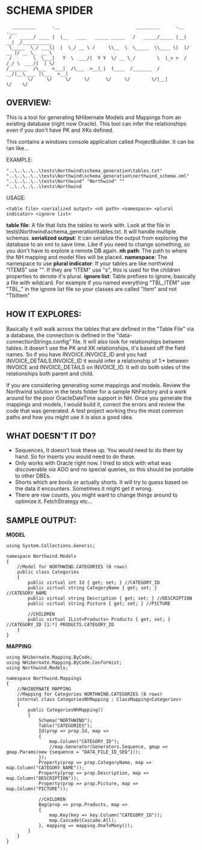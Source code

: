 # SCHEMA SPIDER
```
  _________      .__                            _________      .__    .___            
 /   _____/ ____ |  |__   ____   _____ _____   /   _____/_____ |__| __| _/___________ 
 \_____  \_/ ___\|  |  \_/ __ \ /     \\__  \  \_____  \\____ \|  |/ __ |/ __ \_  __ \
 /        \  \___|   Y  \  ___/|  Y Y  \/ __ \_/        \  |_> >  / /_/ \  ___/|  | \/
/_______  /\___  >___|  /\___  >__|_|  (____  /_______  /   __/|__\____ |\___  >__|   
        \/     \/     \/     \/      \/     \/        \/|__|           \/    \/       
```

## OVERVIEW:
This is a tool for generating NHibernate Models and Mappings from an existing database (right now Oracle).  This tool can infer the relationships even if you don't have PK and XKs defined.

This contains a windows console application called ProjectBuilder.  It can be ran like...

EXAMPLE:
```
"..\..\..\..\tests\Northwind\schema_generation\tables.txt" "..\..\..\..\tests\Northwind\schema_generation\northwind_schema.xml" "..\..\..\..\tests\Northwind" "Northwind" "" "..\..\..\..\tests\Northwind
```
USAGE:
```
<table file> <serialized output> <nh path> <namespace> <plural indicator> <ignore list>
```
**table file**: A file that lists the tables to work with.  Look at the file in tests\Northwind\schema_generation\tables.txt.  It will handle multiple schemas.
**serialized output**: It can serialize the output from exploring the database to an xml to save time.  Like if you need to change something, so you don't have to explore a remote DB again.
**nh path**: The path to where the NH mapping and model files will be placed.
**namespace**: The namespace to use
**plural indicator**: If your tables are like northwind "ITEMS" use "".  If they are "ITEM" use "s", this is used for the children properties to denote it's plural.
**ignore list**: Table prefixes to ignore, basically a file with wildcard.  For example if you named everything "TBL_ITEM" use "TBL_" in the ignore list file so your classes are called "Item" and not "TblItem"

## HOW IT EXPLORES:
Basically it will walk across the tables that are defined in the "Table File" via a database, the connection is defined in the "data-connectionStrings.config" file.  It will also look for relationships between tables.  It doesn't use the PK and XK relationships, it's based off the field names.  So if you have INVOICE.INVOICE_ID and you had INVOICE_DETAILS.INVOICE_ID it would infer a relationship of 1:* between INVOICE and INVOICE_DETAILS on INVOICE_ID.  It will do both sides of the relationships both parent and child.

If you are considering generating some mappings and models.  Review the Northwind solution in the tests folder for a sample NhFactory and a work around for the poor OracleDateTime support in NH.  Once you generate the mappings and models, I would build it, correct the errors and review the code that was generated.   A test project working thru the most common paths and how you might use it is also a good idea.

## WHAT DOESN'T IT DO?
* Sequences, It doesn't look these up.  You would need to do them by hand.  So for inserts you would need to do these.
* Only works with Oracle right now.  I tried to stick with what was discoverable via ADO and no special queries, so this should be portable to other DBEs.
* Shorts which are bools or actually shorts.  It will try to guess based on the data it encounters.  Sometimes it might get it wrong.
* There are row counts, you might want to change things around to optimize it.  FetchStrategy etc...

## SAMPLE OUTPUT:

**MODEL**
```
using System.Collections.Generic;

namespace Northwind.Models
{
	//Model for NORTHWIND.CATEGORIES (8 rows)
	public class Categories
	{
		public virtual int Id { get; set; } //CATEGORY_ID
		public virtual string CategoryName { get; set; } //CATEGORY_NAME
		public virtual string Description { get; set; } //DESCRIPTION
		public virtual string Picture { get; set; } //PICTURE

		//CHILDREN
		public virtual IList<Products> Products { get; set; } //CATEGORY_ID [1:*] PRODUCTS.CATEGORY_ID
	}
}
```

**MAPPING**
```
using NHibernate.Mapping.ByCode;
using NHibernate.Mapping.ByCode.Conformist;
using Northwind.Models;

namespace Northwind.Mappings
{
	//NHIBERNATE MAPPING
	//Mapping for Categories NORTHWIND.CATEGORIES (8 rows)
	internal class CategoriesNhMapping : ClassMapping<Categories>
	{
		public CategoriesNhMapping()
		{
			Schema("NORTHWIND");
			Table("CATEGORIES");
			Id(prop => prop.Id, map =>
			{
				map.Column("CATEGORY_ID");
				//map.Generator(Generators.Sequence, gmap => gmap.Params(new {sequence = "DATA_FILE_ID_SEQ"}));
			});
			Property(prop => prop.CategoryName, map => map.Column("CATEGORY_NAME"));
			Property(prop => prop.Description, map => map.Column("DESCRIPTION"));
			Property(prop => prop.Picture, map => map.Column("PICTURE"));

			//CHILDREN
            Bag(prop => prop.Products, map =>
            {
                map.Key(key => key.Column("CATEGORY_ID"));
                map.Cascade(Cascade.All);
            }, mapping => mapping.OneToMany());
		}
	}
}
```